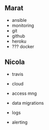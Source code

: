 ## Marat

* ansible
* monitoring
* git
* github
* heroku
* ??? docker


## Nicola

* travis

* cloud
* access mng
* data migrations
* logs
* alerting
